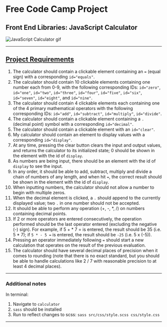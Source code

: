# Free Code Camp Project
## Front End Libraries: JavaScript Calculator

![JavaScript Calculator gif](README/calculator.gif)

---

## [Project Requirements](https://www.freecodecamp.org/learn/front-end-libraries/front-end-libraries-projects/build-a-javascript-calculator)

1. The calculator should contain a clickable element containing an `=` (equal sign) with a corresponding `id="equals"`.
2. The calculator should contain 10 clickable elements containing one number each from 0-9, with the following corresponding IDs: `id="zero"`, `id="one"`, `id="two"`, `id="three"`, `id="four"`, `id="five"`, `id="six"`, `id="seven"`, `id="eight"`, and `id="nine"`.
3. The calculator should contain 4 clickable elements each containing one of the 4 primary mathematical operators with the following corresponding IDs: `id="add"`, `id="subtract"`, `id="multiply"`, `id="divide"`.
4. The calculator should contain a clickable element containing a `.` (decimal point) symbol with a corresponding `id="decimal"`.
5. The calculator should contain a clickable element with an `id="clear"`.
6. My calculator should contain an element to display values with a corresponding `id="display"`.
7. At any time, pressing the clear button clears the input and output values, and returns the calculator to its initialized state; 0 should be shown in the element with the id of `display`.
8. As numbers are being input, there should be an element with the id of `display` to see the input.
9. In any order, it should be able to add, subtract, multiply and divide a chain of numbers of any length, and when hit `=`, the correct result should be shown in the element with the id of `display`.
10. When inputting numbers, the calculator should not allow a number to begin with multiple zeros.
11. When the decimal element is clicked, a `.` should append to the currently displayed value; two `.` in one number should not be accepted.
12. It should be able to perform any operation (+, -, *, /) on numbers containing decimal points.
13. If 2 or more operators are entered consecutively, the operation performed should be the last operator entered (excluding the negative (-) sign). For example, if 5 + * 7 = is entered, the result should be 35 (i.e. 5 * 7); if `5 * - 5 =` is entered, the result should be `-25` (i.e. 5 x (-5)).
14. Pressing an operator immediately following `=` should start a new calculation that operates on the result of the previous evaluation.
15. The calculator should have several decimal places of precision when it comes to rounding (note that there is no exact standard, but you should be able to handle calculations like 2 / 7 with reasonable precision to at least 4 decimal places).

---

### Additional notes
In terminal:
1. Navigate to `calculator`
2. ```sass``` should be installed
3. Run to reflect changes to scss:
    `sass src/css/style.scss css/style.css`

---
